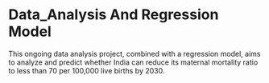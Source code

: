 # Data_Analysis And Regression Model
This ongoing data analysis project, combined with a regression model, aims to analyze and predict whether India can reduce its maternal mortality ratio to less than 70 per 100,000 live births by 2030.
